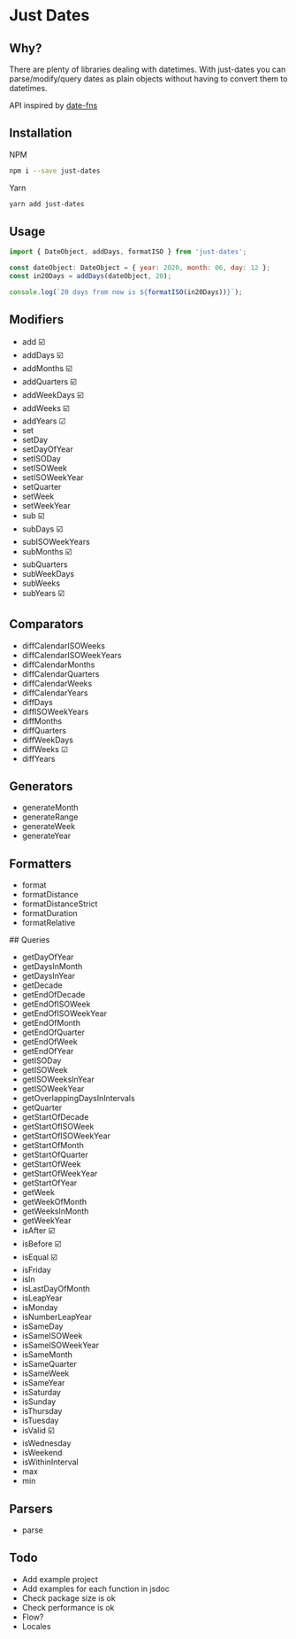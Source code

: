 # Just Dates

## Why?

There are plenty of libraries dealing with datetimes. With just-dates you can parse/modify/query dates as plain objects without having to convert them to datetimes.

API inspired by [date-fns](https://date-fns.org/)

## Installation

NPM
```bash
npm i --save just-dates
```
Yarn
```bash
yarn add just-dates
```

## Usage

```js
import { DateObject, addDays, formatISO } from 'just-dates';

const dateObject: DateObject = { year: 2020, month: 06, day: 12 };
const in20Days = addDays(dateObject, 20);

console.log(`20 days from now is ${formatISO(in20Days))}`);
```

## Modifiers
* add ☑️
* addDays ☑️
* addMonths ☑️
* addQuarters ☑️
* addWeekDays ☑️
* addWeeks ☑️
* addYears ☑
* set
* setDay
* setDayOfYear
* setISODay
* setISOWeek
* setISOWeekYear
* setQuarter
* setWeek
* setWeekYear
* sub ☑️
* subDays ☑️
* subISOWeekYears
* subMonths ☑️
* subQuarters
* subWeekDays
* subWeeks
* subYears ☑️

## Comparators
* diffCalendarISOWeeks
* diffCalendarISOWeekYears
* diffCalendarMonths
* diffCalendarQuarters
* diffCalendarWeeks
* diffCalendarYears
* diffDays
* diffISOWeekYears
* diffMonths
* diffQuarters
* diffWeekDays
* diffWeeks ☑
* diffYears

## Generators
* generateMonth
* generateRange
* generateWeek
* generateYear

## Formatters
* format
* formatDistance
* formatDistanceStrict
* formatDuration
* formatRelative

## Queries
* getDayOfYear
* getDaysInMonth
* getDaysInYear
* getDecade
* getEndOfDecade
* getEndOfISOWeek
* getEndOfISOWeekYear
* getEndOfMonth
* getEndOfQuarter
* getEndOfWeek
* getEndOfYear
* getISODay
* getISOWeek
* getISOWeeksInYear
* getISOWeekYear
* getOverlappingDaysInIntervals
* getQuarter
* getStartOfDecade
* getStartOfISOWeek
* getStartOfISOWeekYear
* getStartOfMonth
* getStartOfQuarter
* getStartOfWeek
* getStartOfWeekYear
* getStartOfYear
* getWeek
* getWeekOfMonth
* getWeeksInMonth
* getWeekYear
* isAfter ☑️
* isBefore ☑️
* isEqual ☑️
* isFriday
* isIn
* isLastDayOfMonth
* isLeapYear
* isMonday
* isNumberLeapYear
* isSameDay
* isSameISOWeek
* isSameISOWeekYear
* isSameMonth
* isSameQuarter
* isSameWeek
* isSameYear
* isSaturday
* isSunday
* isThursday
* isTuesday
* isValid ☑️
* isWednesday
* isWeekend
* isWithinInterval
* max
* min

## Parsers
* parse

## Todo
* Add example project
* Add examples for each function in jsdoc
* Check package size is ok
* Check performance is ok
* Flow?
* Locales

